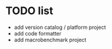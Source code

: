 # TODO list

- add version catalog / platform project
- add code formatter
- add macrobenchmark project

